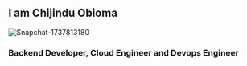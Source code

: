 ## I am Chijindu Obioma

![Snapchat-1737813180](https://github.com/user-attachments/assets/515cffcd-35f9-43e3-ad18-08ec21cfe8c5)


### Backend Developer, Cloud Engineer and Devops Engineer





<!--
**obikiel/obikiel** is a ✨ _special_ ✨ repository because its `README.md` (this file) appears on your GitHub profile.

Here are some ideas to get you started:

- 🔭 I’m currently working on ...
- 🌱 I’m currently learning ...
- 👯 I’m looking to collaborate on ...
- 🤔 I’m looking for help with ...
- 💬 Ask me about ...
- 📫 How to reach me: ...
- 😄 Pronouns: ...
- ⚡ Fun fact: ...
-->
